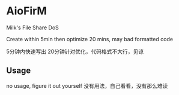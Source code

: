 # AioFirM
Milk's File Share DoS

Create within 5min 
then optimize 20 mins, may bad formatted code

5分钟内快速写出
20分钟针对优化，代码格式不大行，见谅

## Usage
no usage, figure it out yourself
没有用法，自己看看，没有那么难读

